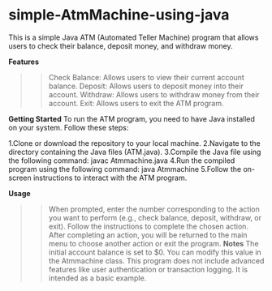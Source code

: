 # simple-AtmMachine-using-java

This is a simple Java ATM (Automated Teller Machine) program that allows users to check their balance, deposit money, and withdraw money.

**Features**
>>Check Balance: Allows users to view their current account balance.
>>Deposit: Allows users to deposit money into their account.
>>Withdraw: Allows users to withdraw money from their account.
>>Exit: Allows users to exit the ATM program.

**Getting Started**
To run the ATM program, you need to have Java installed on your system. Follow these steps:

1.Clone or download the repository to your local machine.
2.Navigate to the directory containing the Java files (ATM.java).
3.Compile the Java file using the following command:
    javac Atmmachine.java
4.Run the compiled program using the following command:
    java Atmmachine
5.Follow the on-screen instructions to interact with the ATM program.

**Usage**
>>When prompted, enter the number corresponding to the action you want to perform (e.g., check balance, deposit, withdraw, or exit).
>>Follow the instructions to complete the chosen action.
>>After completing an action, you will be returned to the main menu to choose another action or exit the program.
**Notes**
The initial account balance is set to $0. You can modify this value in the Atmmachine class.
This program does not include advanced features like user authentication or transaction logging. It is intended as a basic example.
